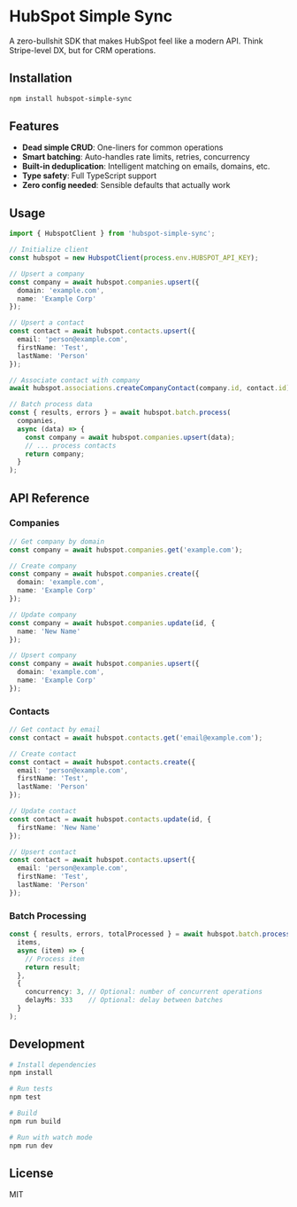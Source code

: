 # HubSpot Simple Sync

A zero-bullshit SDK that makes HubSpot feel like a modern API. Think Stripe-level DX, but for CRM operations.

## Installation

```bash
npm install hubspot-simple-sync
```

## Features

- **Dead simple CRUD**: One-liners for common operations
- **Smart batching**: Auto-handles rate limits, retries, concurrency
- **Built-in deduplication**: Intelligent matching on emails, domains, etc.
- **Type safety**: Full TypeScript support
- **Zero config needed**: Sensible defaults that actually work

## Usage

```typescript
import { HubspotClient } from 'hubspot-simple-sync';

// Initialize client
const hubspot = new HubspotClient(process.env.HUBSPOT_API_KEY);

// Upsert a company
const company = await hubspot.companies.upsert({
  domain: 'example.com',
  name: 'Example Corp'
});

// Upsert a contact
const contact = await hubspot.contacts.upsert({
  email: 'person@example.com',
  firstName: 'Test',
  lastName: 'Person'
});

// Associate contact with company
await hubspot.associations.createCompanyContact(company.id, contact.id);

// Batch process data
const { results, errors } = await hubspot.batch.process(
  companies,
  async (data) => {
    const company = await hubspot.companies.upsert(data);
    // ... process contacts
    return company;
  }
);
```

## API Reference

### Companies

```typescript
// Get company by domain
const company = await hubspot.companies.get('example.com');

// Create company
const company = await hubspot.companies.create({
  domain: 'example.com',
  name: 'Example Corp'
});

// Update company
const company = await hubspot.companies.update(id, {
  name: 'New Name'
});

// Upsert company
const company = await hubspot.companies.upsert({
  domain: 'example.com',
  name: 'Example Corp'
});
```

### Contacts

```typescript
// Get contact by email
const contact = await hubspot.contacts.get('email@example.com');

// Create contact
const contact = await hubspot.contacts.create({
  email: 'person@example.com',
  firstName: 'Test',
  lastName: 'Person'
});

// Update contact
const contact = await hubspot.contacts.update(id, {
  firstName: 'New Name'
});

// Upsert contact
const contact = await hubspot.contacts.upsert({
  email: 'person@example.com',
  firstName: 'Test',
  lastName: 'Person'
});
```

### Batch Processing

```typescript
const { results, errors, totalProcessed } = await hubspot.batch.process(
  items,
  async (item) => {
    // Process item
    return result;
  },
  {
    concurrency: 3, // Optional: number of concurrent operations
    delayMs: 333    // Optional: delay between batches
  }
);
```

## Development

```bash
# Install dependencies
npm install

# Run tests
npm test

# Build
npm run build

# Run with watch mode
npm run dev
```

## License

MIT